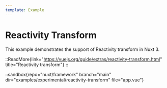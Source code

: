 ```yaml
---
template: Example
---
```


# Reactivity Transform

This example demonstrates the support of Reactivity transform in Nuxt 3.

::ReadMore{link="https://vuejs.org/guide/extras/reactivity-transform.html" title="Reactivity transform"}
::

::sandbox{repo="nuxt/framework" branch="main" dir="examples/experimental/reactivity-transform" file="app.vue"}
